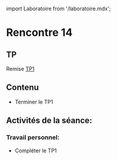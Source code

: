import Laboratoire from '/laboratoire.mdx';

# Rencontre 14


## TP
Remise [TP1](/tp/tp1)

## Contenu
- Terminer le TP1

## Activités de la séance: 

### Travail personnel:
- Compléter le TP1 

